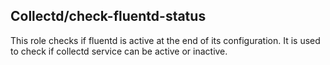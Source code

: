 ## Collectd/check-fluentd-status

This role checks if fluentd is active at the end of its configuration.
It is used to check if collectd service can be active or inactive.
